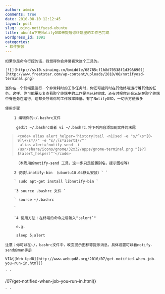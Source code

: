```yaml
---
author: admin
comments: true
date: 2010-08-10 12:12:45
layout: post
slug: using-notifyosd-ubuntu
title: ubuntu下用NotifyOSD来提醒你终端里的工作已完成
wordpress_id: 1091
categories:
- 软件安装
---
```


	如果你是命令行控的话，我觉得你会非常喜欢这个工具的。

	[![](http://ss10.sinaimg.cn/bmiddle/68785cf1h8d70538f1d39&690)](http://www.freetstar.com/wp-content/uploads/2010/08/notifyosd-terminal.png)

	当你在一个终端里进行一个非常耗时的工作任务时，你还可能同时在其他终端运行着其他的任务。这样，你可能要反复查看那个终端中的工作是否已经完成，还有时候你还会忘记在那个终端中有任务在运行，这都会导致你的工作效率降低。有了NotifyOSD，一切会方便很多

	使用步骤

> 
	
> 
> 
		1 编辑你的~/.bashrc文件
	
> 
> 
	
> 
> 
	
> 
> 
	
> 
> 
		 gedit ~/.bashrc或者 vi ~/.bashrc.将下列内容添加到文件的末尾
	
> 
> 
	
>     
>     <code> alias alert_helper='history|tail -n1|sed -e "s/^\s*[0-9]\+\s*//" -e "s/;\s*alert$//"'
>      alias alert='notify-send -i /usr/share/icons/gnome/32x32/apps/gnome-terminal.png "[$?] $(alert_helper)"'</code>
> 
> 
	
> 
> 
		 （本质用的notify-send 工具，这一步只是设置别名，提示图标等）
	
> 
> 

> 
	
> 
> 
		2 安装linotify-bin （ubuntu10.04默认安装）` `
	
> 
> 
	
> 
> 
		` sudo apt-get install libnotify-bin `
	
> 
> 

> 
	
> 
> 
		`3 source .bashrc 文件 `
	
> 
> 
	
> 
> 
		` source ~/.bashrc  

		`
	
> 
> 

> 
	
> 
> 
		`4 使用方法：在终端的命令之后输入";alert`"
	
> 
> 
	
> 
> 
		 e.g.
	
> 
> 
	
> 
> 
		 sleep 5;alert
	
> 
> 

	注意：你可以在~/，bashrc文件中，改变提示图标等提示消息。具体设置可以看notify-send的man手册

	VIA{[Web Upd8](http://www.webupd8.org/2010/07/get-notified-when-job-you-run-in.html)}

	` `

/07/get-notified-when-job-you-run-in.html)}

	` `


